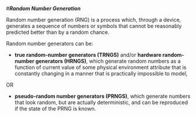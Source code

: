 #***Random Number Generation***

Random number generation (RNG) is a process which, through a device, generates a sequence of numbers or symbols that cannot be reasonably predicted better than by a random chance.

Random number generators can be:

* **true random-number generators (TRNGS)** and/or **hardware random-number generators (HRNGS)**, which generate random numbers as a function of current value of some physical environment attribute that is constantly changing in a manner that is practically impossible to model, 

OR

* **pseudo-random number generators (PRNGS)**, which generate numbers that look random, but are actually deterministic, and can be reproduced if the state of the PRNG is known.
